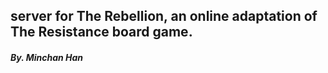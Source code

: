 ## server for The Rebellion, an online adaptation of The Resistance board game.

##### By. Minchan Han